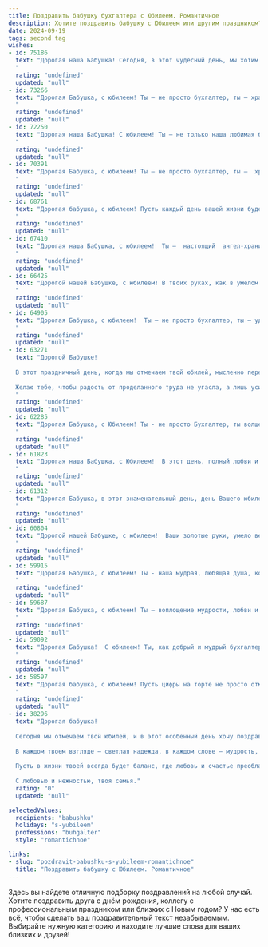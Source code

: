 ```yaml
---
title: Поздравить бабушку бухгалтера с Юбилеем. Романтичное
description: Хотите поздравить бабушку с Юбилеем или другим праздником? Наш ИИ создаст незабываемое поздравление, а вы обязательно выделитесь среди других.  
date: 2024-09-19
tags: second tag
wishes:
- id: 75186
  text: "Дорогая наша Бабушка! Сегодня, в этот чудесный день, мы хотим поздравить Вас с Юбилеем! Вы, словно прекрасный цветок, распускаетесь с каждым годом, излучая тепло и любовь. Пусть Ваша жизнь будет полной ярких красок, как баланс, составленный Вашими умелыми руками, пусть в Вашей душе всегда будет гармония и покой.  С днем рождения, наша дорогая Бабушка-бухгалтер!
  "
  rating: "undefined"
  updated: "null"
- id: 73266
  text: "Дорогая Бабушка, с юбилеем! Ты — не просто бухгалтер, ты — хранительница семейного бюджета, символ стабильности и мудрости. Спасибо за твою любовь, заботу и за то, что всегда знаешь, как правильно распорядиться деньгами, как сделать нашу жизнь ярче и счастливее. Пусть твоя душа всегда будет полна радости, а сердце — любовью!
  "
  rating: "undefined"
  updated: "null"
- id: 72250
  text: "Дорогая наша Бабушка! С юбилеем! Ты — не только наша любимая бабушка, но и символ мудрости, доброты и, конечно же, точности, как истинный бухгалтер! Пусть каждый день твоей жизни будет полон любви, радости и финансового процветания!
  "
  rating: "undefined"
  updated: "null"
- id: 70391
  text: "Дорогая Бабушка, с юбилеем! Ты – не просто бухгалтер, ты –  хранитель семейного бюджета,  человек,  который умеет считать не только деньги, но и  любовь, счастье и заботу.  Твои руки,  что так ловко  держат  счетные ведомости,  с такой же  нежностью  обнимают нас, своих любимых.  Желаем тебе  здоровья,  радости и долгих лет,  полных  сияющих  улыбок!
  "
  rating: "undefined"
  updated: "null"
- id: 68761
  text: "Дорогая бабушка, с юбилеем! Пусть каждый день вашей жизни будет наполнен теплом, любовью и радостью, как строчки в вашем бухгалтерском балансе – точностью и гармонией. Будьте здоровы, счастливы и всегда окружены заботой близких.
  "
  rating: "undefined"
  updated: "null"
- id: 67410
  text: "Дорогая наша Бабушка, с юбилеем!  Ты —  настоящий  ангел-хранитель нашей семьи,  твоя  мудрость  и  доброта  не  имеют  границ.  В  твоих  руках  всегда  были  четким  и  безупречным  не  только  финансовые потоки, но и  вся  наша  жизнь.  Пусть  каждый  день  тебя  радует,  а  в  окружении  всегда  будут  любовь  и  радость!
  "
  rating: "undefined"
  updated: "null"
- id: 66425
  text: "Дорогой нашей Бабушке, с юбилеем! В твоих руках, как в умелом бухгалтере, всегда были в порядке не только семейный бюджет, но и наша любовь, забота и счастье. Твоя мудрость и доброта – самые ценные активы нашей жизни. Пусть каждый день будет полон ярких красок, а наша любовь к тебе – вечной и безграничной!
  "
  rating: "undefined"
  updated: "null"
- id: 64905
  text: "Дорогая Бабушка, с юбилеем!  Ты – не просто бухгалтер, ты – удивительный человек, хранительница семейного очага, мастер точного счета и тепла, которое согревает всех вокруг. Пусть твоя жизнь будет такой же яркой и стабильной, как баланс идеального бюджета!
  "
  rating: "undefined"
  updated: "null"
- id: 63271
  text: "Дорогой Бабушке!
  
  В этот праздничный день, когда мы отмечаем твой юбилей, мысленно переношусь в прошлое, к твоему молодому образу, такому же ярко-красивому, как и твоя душа. Твой светлый путь бухгалтера – это не просто профессия, а настоящее призвание, которое ты с честью несешь уже долгие годы.
  
  Желаю тебе, чтобы радость от проделанного труда не угасла, а лишь усилилась с каждым прожитым днём. Пусть любовь близких всегда согревает тебя, а удача сияет на твоем жизненном пути, как яркие звёзды в ночном небе!
  "
  rating: "undefined"
  updated: "null"
- id: 62285
  text: "Дорогая Бабушка, с Юбилеем! Ты - не просто Бухгалтер, ты волшебница, которая умеет считать не только цифры, но и любовь, заботу и доброту. Пусть в твоей жизни всегда будет порядок, как в идеальном балансе, а счастье - неизменным доходом. С Днём Рождения!
  "
  rating: "undefined"
  updated: "null"
- id: 61823
  text: "Дорогая наша Бабушка, с Юбилеем!  В этот день, полный любви и тепла, мы хотим выразить тебе безграничную благодарность за твою мудрость, заботу и нежность. Ты - не просто бухгалтер, ты – хранительница нашего семейного бюджета, тепла и уюта. Пусть твоя жизнь, как правильно составленный баланс, всегда будет в равновесии, полна радости и любви.
  "
  rating: "undefined"
  updated: "null"
- id: 61312
  text: "Дорогая Бабушка, в этот знаменательный день, день Вашего юбилея, хочется сказать Вам слова, полные любви и восхищения. Ваша жизнь, как прекрасная книга, полная мудрости, добра и самоотверженности. Вы, как истинный мастер, всю жизнь вели свою бухгалтерскую летопись, строя прочную опору для всей нашей семьи.  Пусть каждый день дарит Вам радость,  здоровье и мир, а наша любовь будет Вашим надежным компасом на долгие годы!
  "
  rating: "undefined"
  updated: "null"
- id: 60804
  text: "Дорогой нашей Бабушке, с юбилеем!  Ваши золотые руки, умело ведущие баланс не только в бухгалтерии, но и в нашей семье, всегда были для нас символом стабильности и любви. Пусть ваша жизнь будет яркой, как праздничный счет, и счастливой, как самый удачный финансовый отчет. С Днем рождения!
  "
  rating: "undefined"
  updated: "null"
- id: 59915
  text: "Дорогая Бабушка, с юбилеем! Ты - наша мудрая, любящая душа, которая всегда умела вести свой дом и свою жизнь с точностью и любовью, как настоящий бухгалтер. Спасибо за твою доброту, заботу и неиссякаемую энергию. Пусть в твоей жизни всегда будут только светлые моменты, а любовь и счастье – твои верные спутники.
  "
  rating: "undefined"
  updated: "null"
- id: 59687
  text: "Дорогая Бабушка, с юбилеем! Ты – воплощение мудрости, любви и тепла, как вечный источник жизненных сил для всей нашей семьи. Твои руки, привыкшие к цифрам и бухгалтерским отчетам, творили чудеса не только в профессии, но и в нашем доме, согревая его заботой и нежностью. Пусть твой юбилей станет началом новой главы в твоей жизни, наполненной радостью, любовью и бесконечным счастьем!
  "
  rating: "undefined"
  updated: "null"
- id: 59092
  text: "Дорогая Бабушка!  С юбилеем! Ты, как добрый и мудрый бухгалтер жизни, вела нас по самым верным финансовым путям, по пути любви, тепла и счастья. Спасибо за твою заботу, за твои щедрые инвестиции в наши души! Пусть этот день будет полон радости, а каждая страница твоего нового года жизни будет наполнена любовью, здоровьем и светлыми моментами!
  "
  rating: "undefined"
  updated: "null"
- id: 58597
  text: "Дорогая бабушка, с юбилеем! Пусть цифры на торте не просто отмечают годы, а говорят о бесконечном богатстве вашей души, о щедрой любви, которую вы дарите всем нам.  И пусть ваша профессия бухгалтера всегда была связана с точностью и порядком, но в жизни вы – воплощение нежности и тепла, источник вдохновения и семейного уюта. Счастья вам, здоровья, любви и долгих лет жизни!
  "
  rating: "undefined"
  updated: "null"
- id: 38296
  text: "Дорогая бабушка!
  
  Сегодня мы отмечаем твой юбилей, и в этот особенный день хочу поздравить тебя от всего сердца! Ты — не просто замечательный бухгалтер, который всегда считал каждую копейку, но и мудрая, любящая бабушка, которая научила нас считать каждое мгновение счастья.
  
  В каждом твоем взгляде — светлая надежда, в каждом слове — мудрость, а в каждой улыбке — душевное тепло. Ты наш семейный ориентир, и каждый год, что ты с нами, добавляет в наш общий счет радостные моменты и воспоминания.
  
  Пусть в жизни твоей всегда будет баланс, где любовь и счастье преобладают, а каждое утро начинается с улыбки. Желаю здоровья, гармонии и много-много радости!
  
  С любовью и нежностью, твоя семья."
  rating: "0"
  updated: "null"

selectedValues:
  recipients: "babushku"
  holidays: "s-yubileem"
  professions: "buhgalter"
  style: "romantichnoe"

links:
- slug: "pozdravit-babushku-s-yubileem-romantichnoe"
  title: "Поздравить бабушку с Юбилеем. Романтичное"
---
```


Здесь вы найдете отличную подборку поздравлений на любой случай. 
Хотите поздравить друга с днём рождения, коллегу с профессиональным праздником или близких с Новым годом? У нас есть всё, чтобы сделать ваш поздравительный текст незабываемым. Выбирайте нужную категорию и находите лучшие слова для ваших близких и друзей!
